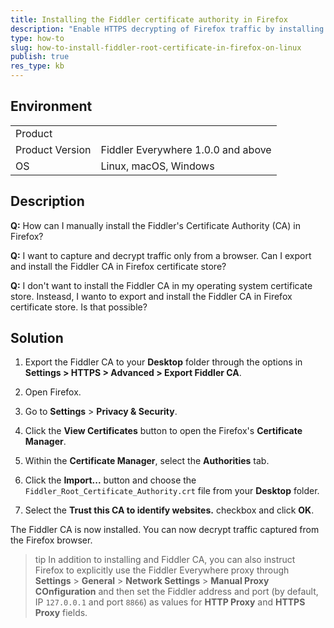 ```yaml
---
title: Installing the Fiddler certificate authority in Firefox
description: "Enable HTTPS decrypting of Firefox traffic by installing the Fiddler certificate authority in the Firefox certificate store."
type: how-to
slug: how-to-install-fiddler-root-certificate-in-firefox-on-linux
publish: true
res_type: kb
---
```



## Environment

|   |   |
|---|---|
| Product   |
| Product Version | Fiddler Everywhere 1.0.0 and above  |
| OS | Linux, macOS, Windows |

## Description

**Q:** How can I manually install the Fiddler's Certificate Authority (CA) in Firefox?

**Q:** I want to capture and decrypt traffic only from a browser. Can I export and install the Fiddler CA in Firefox certificate store?

**Q:** I don't want to install the Fiddler CA in my operating system  certificate store. Insteasd, I wanto to export and install the Fiddler CA in Firefox certificate store. Is that possible?

## Solution

1. Export the Fiddler CA to your **Desktop** folder through the options in **Settings > HTTPS > Advanced > Export Fiddler CA**.

1. Open Firefox.

1. Go to **Settings** > **Privacy & Security**.

1. Click the **View Certificates** button to open the Firefox's **Certificate Manager**.

1. Within the **Certificate Manager**, select the **Authorities** tab.

1. Click the **Import...** button and choose the `Fiddler_Root_Certificate_Authority.crt` file from your **Desktop** folder.

1. Select the **Trust this CA to identify websites.** checkbox and click **OK**.

The Fiddler CA is now installed. You can now decrypt traffic captured from the Firefox browser.

>tip In addition to installing and Fiddler CA, you can also instruct Firefox to explicitly use the Fiddler Everywhere proxy through **Settings** > **General** > **Network Settings** > **Manual Proxy COnfiguration** and then set the Fiddler address and port (by default, IP `127.0.0.1` and port `8866`) as values for **HTTP Proxy** and **HTTPS Proxy** fields.


